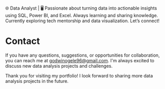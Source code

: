 🌐 Data Analyst | 🖥️ Passionate about turning data into actionable insights using SQL, Power BI, and Excel. Always learning and sharing knowledge. Currently exploring tech mentorship and data visualization. Let’s connect!


# Contact
If you have any questions, suggestions, or opportunities for collaboration, you can reach me at godwinogele96@gmail.com. I'm always excited to discuss new data analysis projects and challenges.

Thank you for visiting my portfolio! I look forward to sharing more data analysis projects in the future.
